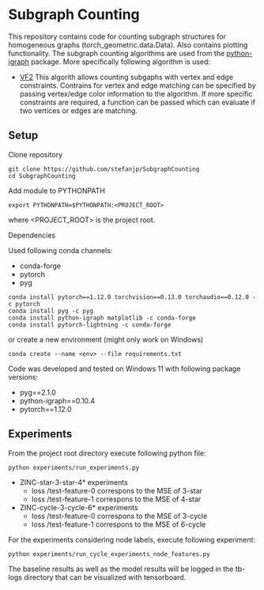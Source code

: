 # Subgraph Counting
This repository contains code for counting subgraph structures for homogeneous graphs (torch_geometric.data.Data). Also contains plotting functionality. The subgraph counting algorithms are used from the [python-igraph](https://python.igraph.org/en/stable/) package. More specifically following algorithm is used:
* [VF2](https://python.igraph.org/en/0.10.2/api/igraph.GraphBase.html#get_subisomorphisms_vf2)
This algorith allows counting subgaphs with vertex and edge constraints. Contrains for vertex and edge matching can be specified by passing vertex/edge color information to the algorithm. If more specific constraints are required, a function can be passed which can evaluate if two vertices or edges are matching.

## Setup
Clone repository
```
git clone https://github.com/stefanjp/SubgraphCounting
cd SubgraphCounting
```

Add module to PYTHONPATH
```
export PYTHONPATH=$PYTHONPATH:<PROJECT_ROOT>
```
where <PROJECT_ROOT> is the project root.

Dependencies

Used following conda channels:
- conda-forge
- pytorch
- pyg

```
conda install pytorch==1.12.0 torchvision==0.13.0 torchaudio==0.12.0 -c pytorch
conda install pyg -c pyg 
conda install python-igraph matplotlib -c conda-forge
conda install pytorch-lightning -c conda-forge

```
or create a new environment (might only work on Windows)
```
conda create --name <env> --file requirements.txt
```

Code was developed and tested on Windows 11 with following package versions:
* pyg==2.1.0
* python-igraph==0.10.4
* pytorch==1.12.0

## Experiments
From the project root directory execute following python file:

`python experiments/run_experiments.py`
- ZINC-star-3-star-4* experiments
   - loss
/test-feature-0 correspons to the MSE of 3-star
   - loss
/test-feature-1 correspons to the MSE of 4-star
- ZINC-cycle-3-cycle-6* experiments
   - loss
/test-feature-0 correspons to the MSE of 3-cycle
   - loss
/test-feature-1 correspons to the MSE of 6-cycle

For the experiments considering node labels, execute following experiment:

`python experiments/run_cycle_experiments_node_features.py`

The baseline results as well as the model results will be logged in the tb-logs directory that can be visualized with tensorboard.